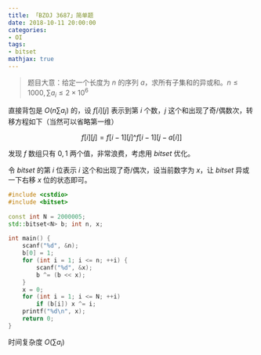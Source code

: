 ```yaml
---
title: 「BZOJ 3687」简单题
date: 2018-10-11 20:00:00
categories:
- OI
tags:
- bitset
mathjax: true
---
```


> 题目大意：给定一个长度为 $n$ 的序列 $a$，求所有子集和的异或和。$n \leq 1000, \sum a_i \leq 2 \times 10^6$

直接背包是 $O(n\sum a_i)$ 的，设 $f[i][j]$ 表示到第 $i$ 个数，$j$ 这个和出现了奇/偶数次，转移方程如下（当然可以省略第一维）

$$
f[i][j]=f[i-1][j]\text{^}f[i-1][j-a[i]]
$$

发现 $f$ 数组只有 $0,1$ 两个值，非常浪费，考虑用 $bitset$ 优化。

令 $bitset$ 的第 $i$ 位表示 $i$ 这个和出现了奇/偶次，设当前数字为 $x$，让 $bitset$ 异或一下右移 $x$ 位的状态即可。

```c++
#include <cstdio>
#include <bitset>
 
const int N = 2000005;
std::bitset<N> b; int n, x;
 
int main() {
    scanf("%d", &n);
    b[0] = 1;
    for (int i = 1; i <= n; ++i) {
        scanf("%d", &x);
        b ^= (b << x);
    }
    x = 0;
    for (int i = 1; i <= N; ++i)
        if (b[i]) x ^= i;
    printf("%d\n", x);
    return 0;
}
```

时间复杂度 $O(\sum a_i)$
